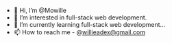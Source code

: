 - 👋 Hi, I’m @Mowille
- 👀 I’m interested in full-stack web development.
- 🌱 I’m currently learning full-stack web development...
- 📫 How to reach me - @willieadex@gmail.com

<!---
Mowille/Mowille is a ✨ special ✨ repository because its `README.md` (this file) appears on your GitHub profile.
You can click the Preview link to take a look at your changes.
--->
